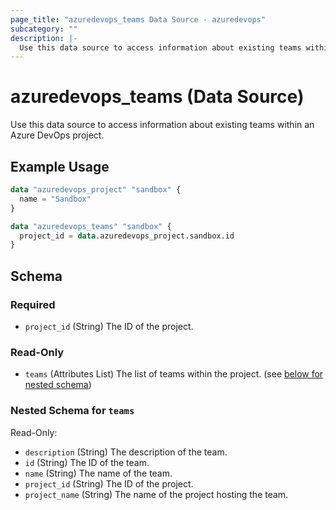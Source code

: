 ```yaml
---
page_title: "azuredevops_teams Data Source - azuredevops"
subcategory: ""
description: |-
  Use this data source to access information about existing teams within an Azure DevOps project.
---
```


# azuredevops_teams (Data Source)

Use this data source to access information about existing teams within an Azure DevOps project.

## Example Usage

```terraform
data "azuredevops_project" "sandbox" {
  name = "Sandbox"
}

data "azuredevops_teams" "sandbox" {
  project_id = data.azuredevops_project.sandbox.id
}
```

<!-- schema generated by tfplugindocs -->
## Schema

### Required

- `project_id` (String) The ID of the project.

### Read-Only

- `teams` (Attributes List) The list of teams within the project. (see [below for nested schema](#nestedatt--teams))

<a id="nestedatt--teams"></a>
### Nested Schema for `teams`

Read-Only:

- `description` (String) The description of the team.
- `id` (String) The ID of the team.
- `name` (String) The name of the team.
- `project_id` (String) The ID of the project.
- `project_name` (String) The name of the project hosting the team.
